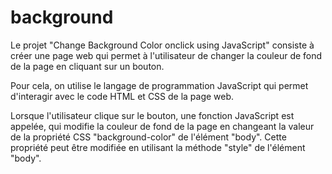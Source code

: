 # background
Le projet "Change Background Color onclick using JavaScript" consiste à créer une page web qui permet à l'utilisateur de changer la couleur de fond de la page en cliquant sur un bouton.

Pour cela, on utilise le langage de programmation JavaScript qui permet d'interagir avec le code HTML et CSS de la page web.

Lorsque l'utilisateur clique sur le bouton, une fonction JavaScript est appelée, qui modifie la couleur de fond de la page en changeant la valeur de la propriété CSS "background-color" de l'élément "body". Cette propriété peut être modifiée en utilisant la méthode "style" de l'élément "body".
